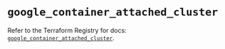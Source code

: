 # `google_container_attached_cluster`

Refer to the Terraform Registry for docs: [`google_container_attached_cluster`](https://registry.terraform.io/providers/hashicorp/google/6.8.0/docs/resources/container_attached_cluster).
